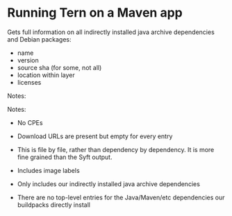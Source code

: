# Running Tern on a Maven app

Gets full information on all indirectly installed java archive dependencies and Debian packages:
* name
* version
* source sha (for some, not all)
* location within layer
* licenses

Notes:

Notes:
* No CPEs
* Download URLs are present but empty for every entry
* This is file by file, rather than dependency by dependency. It is more fine
  grained than the Syft output.

* Includes image labels

* Only includes our indirectly installed java archive dependencies
* There are no top-level entries for the Java/Maven/etc dependencies our
  buildpacks directly install
